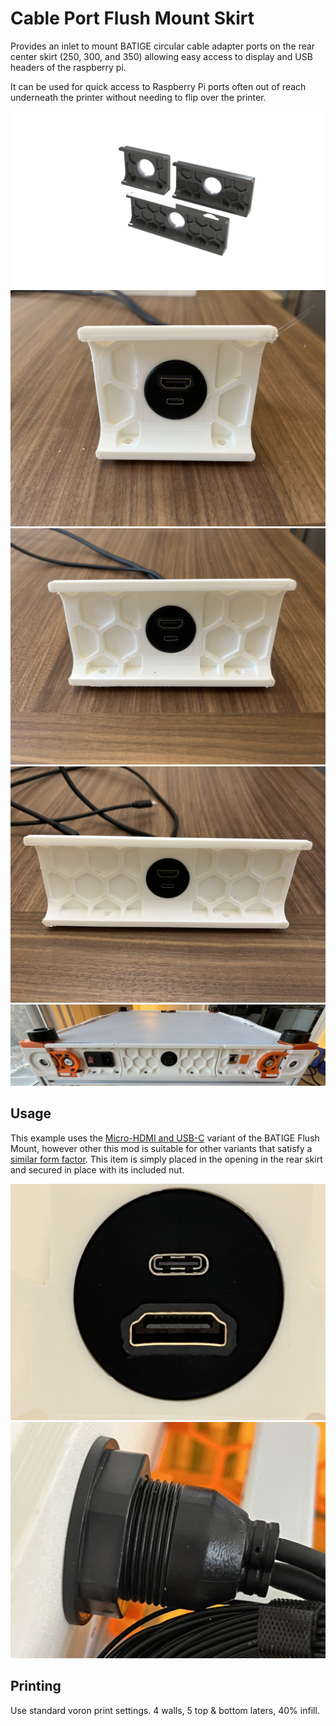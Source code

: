 # Cable Port Flush Mount Skirt

Provides an inlet to mount BATIGE circular cable adapter ports on the rear
center skirt (250, 300, and 350) allowing easy access to display and USB headers
of the raspberry pi.

It can be used for quick access to Raspberry Pi ports often out of reach
underneath the printer without needing to flip over the printer.

![250_300_350_Render](./Images/250_300_350_render.png)
![250](./Images/250.JPEG)
![300](./Images/300.JPEG)
![350](./Images/350.JPEG)
![350_Installed](./Images/350_Installed.JPEG)

## Usage
This example uses the [Micro-HDMI and
USB-C](https://www.amazon.com/dp/B0C68MPKHV?ref=ppx_yo2ov_dt_b_product_details&th=1)
variant of the BATIGE Flush Mount, however other this mod is suitable for other
variants that satisfy a [similar form factor](https://www.amazon.com/stores/BATIGE/page/ADB1F3D7-7733-487F-B5AB-6F021FF57798?ref_=ast_bln). This item is simply placed
in the opening in the rear skirt and secured in place with its included nut.

![BATIGE_Front](./Images/BATIGE_Front.JPEG)
![BATIGE_Rear](./Images/BATIGE_Rear.JPEG)

## Printing

Use standard voron print settings. 4 walls, 5 top & bottom laters, 40% infill.
